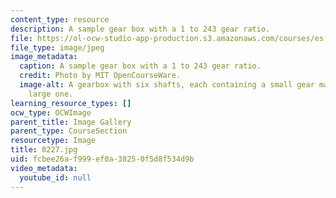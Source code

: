 ```yaml
---
content_type: resource
description: A sample gear box with a 1 to 243 gear ratio.
file: https://ol-ocw-studio-app-production.s3.amazonaws.com/courses/es-293-lego-robotics-spring-2007/fcbee26af999ef0a38250f5d8f534d9b_0227.jpg
file_type: image/jpeg
image_metadata:
  caption: A sample gear box with a 1 to 243 gear ratio.
  credit: Photo by MIT OpenCourseWare.
  image-alt: A gearbox with six shafts, each containing a small gear matched to a
    large one.
learning_resource_types: []
ocw_type: OCWImage
parent_title: Image Gallery
parent_type: CourseSection
resourcetype: Image
title: 0227.jpg
uid: fcbee26a-f999-ef0a-3825-0f5d8f534d9b
video_metadata:
  youtube_id: null
---
```

